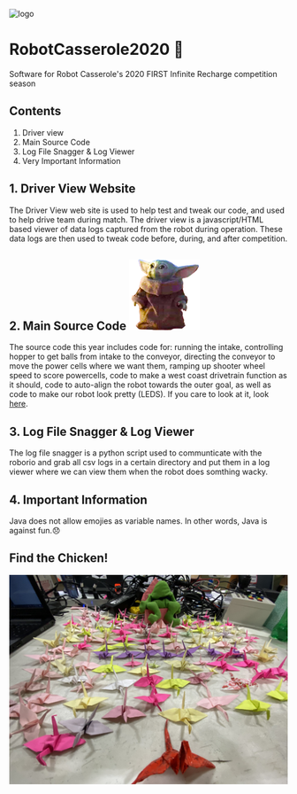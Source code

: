 ![logo](http://robotcasserole.org/wp-content/uploads/2014/12/2014-Team-Logo_RedC40000_smallest.png)

# RobotCasserole2020 🍲
Software for Robot Casserole's 2020 FIRST Infinite Recharge competition season

## Contents
1. Driver view
2. Main Source Code
3. Log File Snagger & Log Viewer
4. Very Important Information

## 1. Driver View Website
The Driver View web site is used to help test and tweak our code, and used to help drive team during match. The driver view is a javascript/HTML based viewer of data logs captured from the robot during operation. These data logs are then used to tweak code before, during, and after competition. 

## 2. Main Source Code ![Baby Yoda](ReadMeResources/baby-yoda.png)
The source code this year includes code for: running the intake, controlling hopper to get balls from intake to the conveyor, directing the conveyor to move the power cells where we want them, ramping up shooter wheel speed to score powercells, code to make a west coast drivetrain function as it should, code to auto-align the robot towards the outer goal, as well as code to make our robot look pretty (LEDS). If you care to look at it, look [here](https://github.com/RobotCasserole1736/RobotCasserole2020/tree/master/Robotcode/RobotCode2020/src/main/java/frc/robot).

## 3. Log File Snagger & Log Viewer
The log file snagger is a python script used to  communticate with the roborio and grab all csv logs in a certain directory and put them in a log viewer where we can view them when the robot does somthing wacky.

## 4. Important Information
Java does not allow emojies as variable names. In other words, Java is against fun.😞

## Find the Chicken!
![Crane Army](ReadMeResources/CraneArmy.jpg)